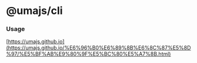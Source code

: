 # @umajs/cli

### Usage

[https://umajs.github.io](https://umajs.github.io/%E6%96%B0%E6%89%8B%E6%8C%87%E5%8D%97/%E5%BF%AB%E9%80%9F%E5%BC%80%E5%A7%8B.html)